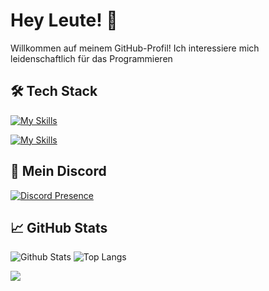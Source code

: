 # Hey Leute! 👋

Willkommen auf meinem GitHub-Profil! Ich interessiere mich leidenschaftlich für das Programmieren

## 🛠️ Tech Stack
[![My Skills](https://skillicons.dev/icons?i=js,html,css,py)](https://skillicons.dev)

[![My Skills](https://skillicons.dev/icons?i=discord,bots,github,windows,pycharm,vscode)](https://skillicons.dev)

## 🚀 Mein Discord
[![Discord Presence](https://lanyard.cnrad.dev/api/1254079221811118120)](https://discord.com/users/1254079221811118120)

## 📈 GitHub Stats
![Github Stats](https://github-readme-stats.vercel.app/api?username=xavoyx&show_icons=true&theme=dark) ![Top Langs](https://github-readme-stats.vercel.app/api/top-langs/?username=xavoyx&layout=compact&theme=dark)

[![](https://visitcount.itsvg.in/api?id=Pylora&label=Profile%20Views&color=0&icon=0&pretty=false)](https://visitcount.itsvg.in)
